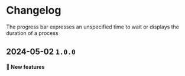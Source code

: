 # Changelog

The progress bar expresses an unspecified time to wait or displays the duration of a process

## 2024-05-02 `1.0.0`

#### 🎉 New features


<!-- #### 🛠 Breaking changes -->

<!-- #### 📚 3rd party library updates -->

<!-- #### 🎉 New features -->

<!-- #### 🐛 Bug fixes -->

<!-- #### 💡 Others -->
